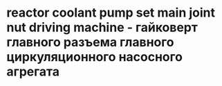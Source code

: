 # reactor coolant pump set main joint nut driving machine - гайковерт главного разъема главного циркуляционного насосного агрегата
